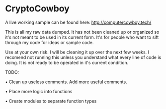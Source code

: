 # CryptoCowboy

A live working sample can be found here: http://computercowboy.tech/

This is all my raw data dumped. It has not been cleaned up or organized so it's not meant to be used in its current form. It's for people who want to sift through my code for ideas or sample code.

Use at your own risk. I will be cleaning it up over the next few weeks. I recomend not running this unless you understand what every line of code is doing. It is not ready to be operated in it's current condition.

TODO:

• Clean up useless comments. Add more useful comments.

• Place more logic into functions

• Create modules to separate function types
